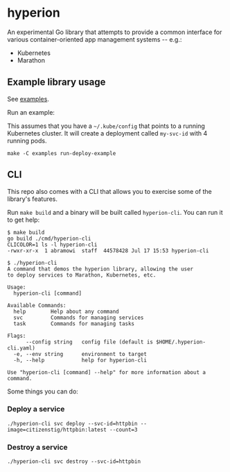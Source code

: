 # hyperion

An experimental Go library that attempts to provide a common interface for
various container-oriented app management systems -- e.g.:

- Kubernetes
- Marathon

## Example library usage

See [examples].

Run an example:

This assumes that you have a `~/.kube/config` that points to a running
Kubernetes cluster. It will create a deployment called `my-svc-id` with 4
running pods.

```
make -C examples run-deploy-example
```

## CLI

This repo also comes with a CLI that allows you to exercise some of the
library's features.

Run `make build` and a binary will be built called `hyperion-cli`. You can run it to get help:

```
$ make build
go build ./cmd/hyperion-cli
CLICOLOR=1 ls -l hyperion-cli
-rwxr-xr-x  1 abramowi  staff  44578428 Jul 17 15:53 hyperion-cli

$ ./hyperion-cli
A command that demos the hyperion library, allowing the user
to deploy services to Marathon, Kubernetes, etc.

Usage:
  hyperion-cli [command]

Available Commands:
  help        Help about any command
  svc         Commands for managing services
  task        Commands for managing tasks

Flags:
      --config string   config file (default is $HOME/.hyperion-cli.yaml)
  -e, --env string      environment to target
  -h, --help            help for hyperion-cli

Use "hyperion-cli [command] --help" for more information about a command.
```

Some things you can do:

### Deploy a service

```
./hyperion-cli svc deploy --svc-id=httpbin --image=citizenstig/httpbin:latest --count=3
```

### Destroy a service

```
./hyperion-cli svc destroy --svc-id=httpbin
```


[examples]: examples
